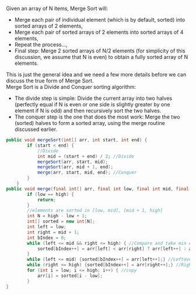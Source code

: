 Given an array of N items, Merge Sort will:
* Merge each pair of individual element (which is by default, sorted) into sorted arrays of 2 elements,
* Merge each pair of sorted arrays of 2 elements into sorted arrays of 4 elements,
* Repeat the process...,
* Final step: Merge 2 sorted arrays of N/2 elements (for simplicity of this discussion, we assume that N is even) to obtain a fully sorted array of N elements.

This is just the general idea and we need a few more details before we can discuss the true form of Merge Sort.  
Merge Sort is a Divide and Conquer sorting algorithm:  

* The divide step is simple: Divide the current array into two halves (perfectly equal if N is even or one side is slightly greater by one element if N is odd) and then recursively sort the two halves.
* The conquer step is the one that does the most work: Merge the two (sorted) halves to form a sorted array, using the merge routine discussed earlier.
```java
public void mergeSort(int[] arr, int start, int end) {
        if (start < end) {
            //Divide
            int mid = (start + end) / 2; //Divide
            mergeSort(arr, start, mid);
            mergeSort(arr, mid + 1, end);
            merge(arr, start, mid, end); //Conquer
        }
    }
public void merge(final int[] arr, final int low, final int mid, final int high) {
        if (low == high) {
            return;
        }
        //elements are sorted in [low, mid], [mid + 1, high]
        int N = high - low + 1;
        int[] sorted = new int[N];
        int left = low;
        int right = mid + 1;
        int bIndex = 0;
        while (left <= mid && right <= high) { //Compare and take min element, increment partition index if taken
            sorted[bIndex++] = arr[left] < arr[right] ? arr[left++] : arr[right++];
        }
        while (left <= mid) {sorted[bIndex++] = arr[left++];} //Leftover, if any
        while (right <= high) {sorted[bIndex++] = arr[right++];} //Rightover, if any
        for (int i = low; i <= high; i++) { //copy
            arr[i] = sorted[i - low];
        }
}
```

